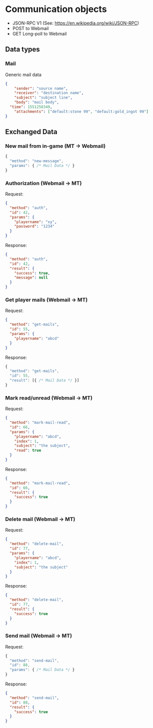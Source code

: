 
# Communication objects

* JSON-RPC V1 (See: https://en.wikipedia.org/wiki/JSON-RPC)
* POST to Webmail
* GET Long-poll to Webmail


## Data types

### Mail
Generic mail data

```json
{
	"sender": "source name",
	"receiver": "destination name",
	"subject": "subject line",
	"body": "mail body",
  "time": 1551258349,
	"attachments": ["default:stone 99", "default:gold_ingot 99"]
}
```


## Exchanged Data

### New mail from in-game (MT -> Webmail)
```js
{
  "method": "new-message",
  "params": { /* Mail Data */ }
}
```

### Authorization (Webmail -> MT)

Request:
```json
{
  "method": "auth",
  "id": 42,
  "params": {
    "playername": "xy",
    "password": "1234"
  }
}
```

Response:
```json
{
  "method": "auth",
  "id": 42,
  "result": {
    "success": true,
    "message": null
  }
}
```

### Get player mails (Webmail -> MT)


Request:
```json
{
  "method": "get-mails",
  "id": 55,
  "params": {
    "playername": "abcd"
  }
}
```

Response:
```js
{
  "method": "get-mails",
  "id": 55,
  "result": [{ /* Mail Data */ }]
}
```

### Mark read/unread (Webmail -> MT)

Request:
```json
{
  "method": "mark-mail-read",
  "id": 66,
  "params": {
    "playername": "abcd",
    "index": 1,
    "subject": "the subject",
    "read": true
  }
}
```

Response:
```json
{
  "method": "mark-mail-read",
  "id": 66,
  "result": {
    "success": true
  }
}
```

### Delete mail (Webmail -> MT)

Request:
```json
{
  "method": "delete-mail",
  "id": 77,
  "params": {
    "playername": "abcd",
    "index": 1,
    "subject": "the subject"
  }
}
```

Response:
```json
{
  "method": "delete-mail",
  "id": 77,
  "result": {
    "success": true
  }
}
```

### Send mail (Webmail -> MT)

Request:
```js
{
  "method": "send-mail",
  "id": 88,
  "params": { /* Mail Data */ }
}
```

Response:
```json
{
  "method": "send-mail",
  "id": 88,
  "result": {
    "success": true
  }
}
```

